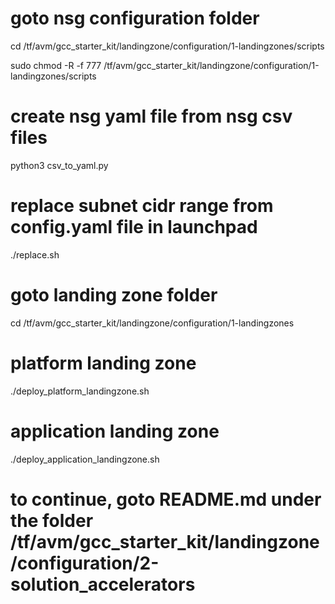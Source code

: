 # goto nsg configuration folder
cd /tf/avm/gcc_starter_kit/landingzone/configuration/1-landingzones/scripts

sudo chmod -R -f 777 /tf/avm/gcc_starter_kit/landingzone/configuration/1-landingzones/scripts

# create nsg yaml file from nsg csv files
python3 csv_to_yaml.py 

# replace subnet cidr range from config.yaml file in launchpad
./replace.sh

# goto landing zone folder
cd /tf/avm/gcc_starter_kit/landingzone/configuration/1-landingzones

# platform landing zone
./deploy_platform_landingzone.sh

# application landing zone
./deploy_application_landingzone.sh

# to continue, goto README.md under the folder /tf/avm/gcc_starter_kit/landingzone/configuration/2-solution_accelerators
